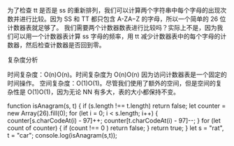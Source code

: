 为了检查 tt 是否是 ss 的重新排列，我们可以计算两个字符串中每个字母的出现次数并进行比较。因为 SS 和 TT 都只包含 A-ZA−Z 的字母，所以一个简单的 26 位计数器表就足够了。
我们需要两个计数器数表进行比较吗？实际上不是，因为我们可以用一个计数器表计算 ss 字母的频率，用 tt 减少计数器表中的每个字母的计数器，然后检查计数器是否回到零。

复杂度分析

时间复杂度：O(n)O(n)。时间复杂度为 O(n)O(n) 因为访问计数器表是一个固定的时间操作。
空间复杂度：O(1)O(1)。尽管我们使用了额外的空间，但是空间的复杂性是 O(1)O(1)，因为无论 NN 有多大，表的大小都保持不变。



function isAnagram(s, t) {
    if (s.length !== t.length) return false;
    let counter = new Array(26).fill(0);
    for (let i = 0; i < s.length; i++) {
        counter[s.charCodeAt(i) - 97]++;
        counter[t.charCodeAt(i) - 97]--;
    }
    for (let count of counter) {
        if (count !== 0 )
            return false;
    }
    return true;
}
let s = "rat", t = "car";
console.log(isAnagram(s,t));